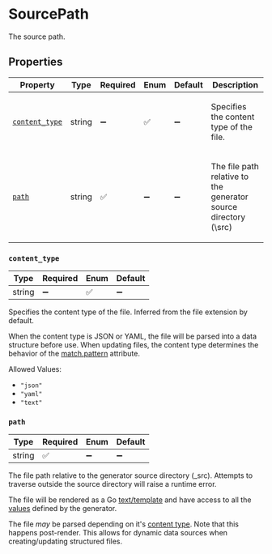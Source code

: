 # SourcePath

The source path.

## Properties

| Property | Type | Required | Enum | Default | Description |
| -------- | ---- | -------- | ---- | ------- | ----------- |
| [`content_type`](#content_type) | string | ➖ | ✅ | ➖ | <p>Specifies the content type of the file. |
| [`path`](#path) | string | ✅ | ➖ | ➖ | <p>The file path relative to the generator source directory (\src) |

### `content_type`

| Type | Required | Enum | Default |
| ---- | -------- | ---- | ------- |
| string | ➖ | ✅ | ➖ |

Specifies the content type of the file.
Inferred from the file extension by default.

When the content type is JSON or YAML, the file will be
parsed into a data structure before use.
When updating files, the content type determines
the behavior of the [match.pattern] attribute.

[match.pattern]: https://github.com/twelvelabs/stamp/tree/main/docs/match.md#pattern

Allowed Values:

- `"json"`
- `"yaml"`
- `"text"`

### `path`

| Type | Required | Enum | Default |
| ---- | -------- | ---- | ------- |
| string | ✅ | ➖ | ➖ |

The file path relative to the generator source directory (\_src). Attempts to traverse outside the source directory will raise a runtime error.

The file will be rendered as a Go [text/template](https://pkg.go.dev/text/template) and have access to all the [values](value.md) defined by the generator.

The file _may_ be parsed depending on it's [content type](#content_type). Note that this happens post-render. This allows for dynamic data sources when creating/updating structured files.
